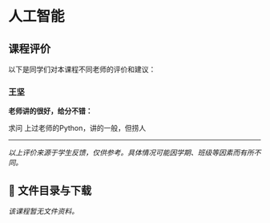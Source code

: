 # 人工智能

## 课程评价

以下是同学们对本课程不同老师的评价和建议：

### 王坚

**老师讲的很好，给分不错：**

求问 上过老师的Python，讲的一般，但捞人

---

*以上评价来源于学生反馈，仅供参考。具体情况可能因学期、班级等因素而有所不同。*
## 📄 文件目录与下载

_该课程暂无文件资料。_
